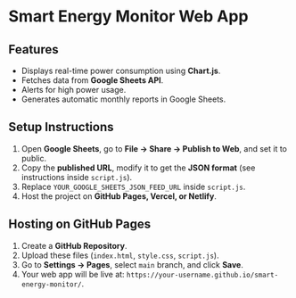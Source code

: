 # Smart Energy Monitor Web App

## Features
- Displays real-time power consumption using **Chart.js**.
- Fetches data from **Google Sheets API**.
- Alerts for high power usage.
- Generates automatic monthly reports in Google Sheets.

## Setup Instructions
1. Open **Google Sheets**, go to **File → Share → Publish to Web**, and set it to public.
2. Copy the **published URL**, modify it to get the **JSON format** (see instructions inside `script.js`).
3. Replace `YOUR_GOOGLE_SHEETS_JSON_FEED_URL` inside `script.js`.
4. Host the project on **GitHub Pages, Vercel, or Netlify**.

## Hosting on GitHub Pages
1. Create a **GitHub Repository**.
2. Upload these files (`index.html`, `style.css`, `script.js`).
3. Go to **Settings → Pages**, select `main` branch, and click **Save**.
4. Your web app will be live at: `https://your-username.github.io/smart-energy-monitor/`.
